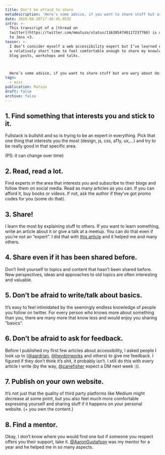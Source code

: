 ```yaml
---
title: Don't be afraid to share
metadescription: 'Here’s some advice, if you want to share stuff but are wary about doing it.'
date: 2019-08-20T17:46:45.953Z
intro: >-
  This transcript of a [thread on
  twitter](https://twitter.com/mmatuzo/status/1163854740117237760) is dedicated
  to Jens <3.
teaser: >-
  I don’t consider myself a web accessibility expert but I’ve learned enough in
  a relatively short time to feel comfortable enough to share my knowledge in
  blog posts, workshops and talks. 



  Here’s some advice, if you want to share stuff but are wary about doing it.
tags:
  - misc
publication: Matuzo
draft: false
archive: false
---
```

## 1. Find something that interests you and stick to it.

Fullstack is bullshit and so is trying to be an expert in everything. Pick that one thing that interests you the most (design, js, css, a11y, ux,…) and try to be really good in that specific area.

(PS: it can change over time)

## 2. Read, read a lot.

Find experts in the area that interests you and subscribe to their blogs and follow them on social media. Read as many articles as you can. If you can afford it, buy books or videos. If not, ask the author if they’ve got promo codes for you (some do that).

## 3. Share!

I learn the most by explaining stuff to others. If you want to learn something, write an article about it or give a talk at a meetup. You can do that even if you’re not an “expert”. I did that with [this article](https://medium.com/@matuzo/writing-css-with-accessibility-in-mind-8514a0007939) and it helped me and many others.

## 4. Share even if it has been shared before.

Don’t limit yourself to topics and content that hasn’t been shared before. New perspectives, ideas and approaches to old topics are often interesting and valuable.

## 5. Don’t be afraid to write/talk about basics.

It’s easy to feel intimidated by the seemingly endless knowledge of people you follow on twitter. For every person who knows more about something than you, there are many more that know less and would enjoy you sharing “basics”.

## 6. Don’t be afraid to ask for feedback.

Before I published my first few articles about accessibility, I asked people I look up to ([@aardrian](https://twitter.com/AArdrian), [@heydonworks](https://twitter.com/heydonworks) and others) to give me feedback. I figured if they don’t think it’s shit, it probably isn’t. I still do this with every article I write (by the way, [@cariefisher](https://twitter.com/cariefisher) expect a DM next week :)).

## 7. Publish on your own website.

It’s not just that the quality of third party platforms like Medium might decrease at some point, but you also feel much more comfortable expressing yourself and sharing stuff if it happens on your personal website. (+ you own the content.)

## 8. Find a mentor.

Okay, I don’t know where you would find one but if someone you respect offers you their support, take it. [@AaronGustafson](https://twitter.com/AaronGustafson) was my mentor for a year and he helped me in so many aspects.

